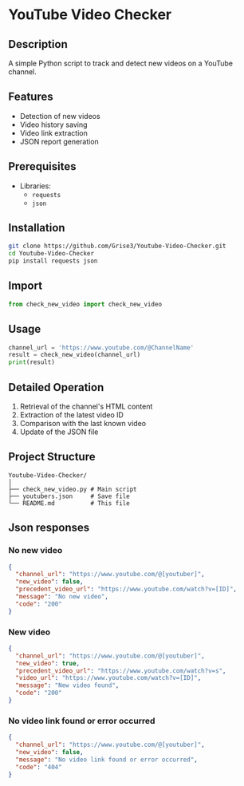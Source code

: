 # YouTube Video Checker

## Description

A simple Python script to track and detect new videos on a YouTube channel.

## Features

-  Detection of new videos
-  Video history saving
-  Video link extraction
-  JSON report generation

## Prerequisites

- Libraries:
  - `requests`
  - `json`

## Installation

```bash
git clone https://github.com/Grise3/Youtube-Video-Checker.git
cd Youtube-Video-Checker
pip install requests json
```

## Import
```python
from check_new_video import check_new_video
```
## Usage

```python
channel_url = 'https://www.youtube.com/@ChannelName'
result = check_new_video(channel_url)
print(result)
```

## Detailed Operation

1. Retrieval of the channel's HTML content
2. Extraction of the latest video ID
3. Comparison with the last known video
4. Update of the JSON file

## Project Structure

```
Youtube-Video-Checker/
│
├── check_new_video.py # Main script
├── youtubers.json     # Save file
└── README.md          # This file
```

## Json responses

### No new video
```json
{
  "channel_url": "https://www.youtube.com/@[youtuber]",
  "new_video": false,
  "precedent_video_url": "https://www.youtube.com/watch?v=[ID]",
  "message": "No new video",
  "code": "200"
}

```

### New video

```json
{
  "channel_url": "https://www.youtube.com/@[youtuber]",
  "new_video": true,
  "precedent_video_url": "https://www.youtube.com/watch?v=s",
  "video_url": "https://www.youtube.com/watch?v=[ID]",
  "message": "New video found",
  "code": "200"
}
```

### No video link found or error occurred
```json
{
  "channel_url": "https://www.youtube.com/@[youtuber]",
  "new_video": false,
  "message": "No video link found or error occurred",
  "code": "404"
}
```
